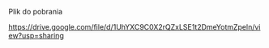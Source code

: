 Plik do pobrania

https://drive.google.com/file/d/1UhYXC9C0X2rQZxLSE1t2DmeYotmZpeln/view?usp=sharing
